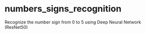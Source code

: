 # numbers_signs_recognition

Recognize the number sign from 0 to 5 using Deep Neural Network (ResNet50)
